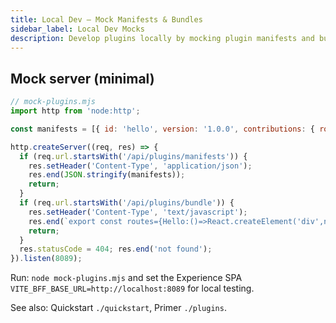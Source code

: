 ```yaml
---
title: Local Dev — Mock Manifests & Bundles
sidebar_label: Local Dev Mocks
description: Develop plugins locally by mocking plugin manifests and bundles without changing the host app.
---
```


## Mock server (minimal)

```js
// mock-plugins.mjs
import http from 'node:http';

const manifests = [{ id: 'hello', version: '1.0.0', contributions: { routes: [{ path: '/hello', component: 'Hello', resource: 'plugin.route', action: 'view' }], widgets: [] }, permissions: { api: [], sse: [] } }];

http.createServer((req, res) => {
  if (req.url.startsWith('/api/plugins/manifests')) {
    res.setHeader('Content-Type', 'application/json');
    res.end(JSON.stringify(manifests));
    return;
  }
  if (req.url.startsWith('/api/plugins/bundle')) {
    res.setHeader('Content-Type', 'text/javascript');
    res.end(`export const routes={Hello:()=>React.createElement('div',null,'Hello (mock)')}; export default {routes};`);
    return;
  }
  res.statusCode = 404; res.end('not found');
}).listen(8089);
```

Run: `node mock-plugins.mjs` and set the Experience SPA `VITE_BFF_BASE_URL=http://localhost:8089` for local testing.

See also: Quickstart `./quickstart`, Primer `./plugins`.

